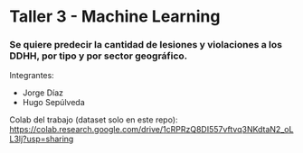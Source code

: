 # Taller 3 - Machine Learning
### Se quiere predecir la cantidad de lesiones y violaciones a los DDHH, por tipo y por sector geográfico.

Integrantes:

* Jorge Díaz
* Hugo Sepúlveda

Colab del trabajo (dataset solo en este repo): https://colab.research.google.com/drive/1cRPRzQ8DI557vftvq3NKdtaN2_oLL3lj?usp=sharing
